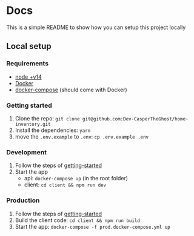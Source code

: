# Docs

This is a simple README to show how you can setup this project locally

## Local setup

### Requirements

- [node +v14](https://nodejs.org/en/)
- [Docker](https://www.docker.com/)
- [docker-compose](https://docs.docker.com/compose/) (should come with Docker)

### Getting started

1. Clone the repo: `git clone git@github.com:Dev-CasperTheGhost/home-inventory.git`
2. Install the dependencies: `yarn`
3. move the `.env.example` to `.env`: `cp .env.example .env`

### Development

1. Follow the steps of [getting-started](#getting-started)
2. Start the app
   - api: `docker-compose up` (in the root folder)
   - client: `cd client && npm run dev`

### Production

1. Follow the steps of [getting-started](#getting-started)
2. Build the client code: `cd client && npm run build`
3. Start the app: `docker-compose -f prod.docker-compose.yml up`
